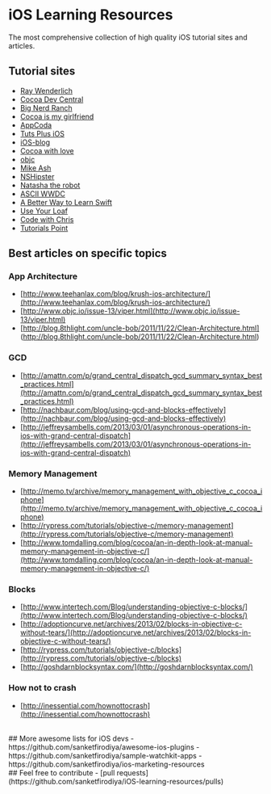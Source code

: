 # iOS Learning Resources

The most comprehensive collection of high quality iOS tutorial sites and articles.

## Tutorial sites

- [Ray Wenderlich](http://www.raywenderlich.com)
- [Cocoa Dev Central](http://cocoadevcentral.com/) 
- [Big Nerd Ranch](https://www.bignerdranch.com/blog/categories/ios/)
- [Cocoa is my girlfriend](http://www.cimgf.com/)
- [AppCoda](http://www.appcoda.com/)
- [Tuts Plus iOS](http://code.tutsplus.com/categories/ios-sdk)
- [iOS-blog](http://ios-blog.co.uk/)
- [Cocoa with love](http://www.cocoawithlove.com/)
- [objc](http://www.objc.io/)
- [Mike Ash](https://www.mikeash.com/pyblog/)
- [NSHipster](http://nshipster.com/)
- [Natasha the robot](http://natashatherobot.com/)
- [ASCII WWDC](http://asciiwwdc.com/)
- [A Better Way to Learn Swift](https://thinkster.io/a-better-way-to-learn-swift/)
- [Use Your Loaf](http://useyourloaf.com/)
- [Code with Chris](http://codewithchris.com/)
- [Tutorials Point](http://www.tutorialspoint.com/objective_c/index.htm)

## Best articles on specific topics
### App Architecture
- [http://www.teehanlax.com/blog/krush-ios-architecture/](http://www.teehanlax.com/blog/krush-ios-architecture/)
- [http://www.objc.io/issue-13/viper.html](http://www.objc.io/issue-13/viper.html)
- [http://blog.8thlight.com/uncle-bob/2011/11/22/Clean-Architecture.html] (http://blog.8thlight.com/uncle-bob/2011/11/22/Clean-Architecture.html)

### GCD
- [http://amattn.com/p/grand_central_dispatch_gcd_summary_syntax_best_practices.html](http://amattn.com/p/grand_central_dispatch_gcd_summary_syntax_best_practices.html)
- [http://nachbaur.com/blog/using-gcd-and-blocks-effectively](http://nachbaur.com/blog/using-gcd-and-blocks-effectively)
- [http://jeffreysambells.com/2013/03/01/asynchronous-operations-in-ios-with-grand-central-dispatch](http://jeffreysambells.com/2013/03/01/asynchronous-operations-in-ios-with-grand-central-dispatch)

### Memory Management
- [http://memo.tv/archive/memory_management_with_objective_c_cocoa_iphone](http://memo.tv/archive/memory_management_with_objective_c_cocoa_iphone)
- [http://rypress.com/tutorials/objective-c/memory-management](http://rypress.com/tutorials/objective-c/memory-management)
- [http://www.tomdalling.com/blog/cocoa/an-in-depth-look-at-manual-memory-management-in-objective-c/](http://www.tomdalling.com/blog/cocoa/an-in-depth-look-at-manual-memory-management-in-objective-c/)

### Blocks
- [http://www.intertech.com/Blog/understanding-objective-c-blocks/](http://www.intertech.com/Blog/understanding-objective-c-blocks/)
- [http://adoptioncurve.net/archives/2013/02/blocks-in-objective-c-without-tears/](http://adoptioncurve.net/archives/2013/02/blocks-in-objective-c-without-tears/)
- [http://rypress.com/tutorials/objective-c/blocks](http://rypress.com/tutorials/objective-c/blocks)
- [http://goshdarnblocksyntax.com/](http://goshdarnblocksyntax.com/)

### How not to crash
- [http://inessential.com/hownottocrash](http://inessential.com/hownottocrash)

<br/>
## More awesome lists for iOS devs
- https://github.com/sanketfirodiya/awesome-ios-plugins
- https://github.com/sanketfirodiya/sample-watchkit-apps
- https://github.com/sanketfirodiya/ios-marketing-resources

<br/>
## Feel free to contribute - [pull requests](https://github.com/sanketfirodiya/iOS-learning-resources/pulls)
